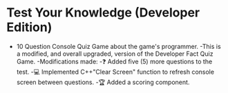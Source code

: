 # Test Your Knowledge (Developer Edition)
- 10 Question Console Quiz Game about the game's programmer. 
-This is a modified, and overall upgraded, version of the Developer Fact Quiz Game. 
-Modifications made: 
-❓ Added five (5) more questions to the test.
-💻 Implemented C++"Clear Screen" function to refresh console screen between questions.
-🏆 Added a scoring component.
